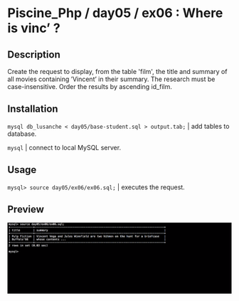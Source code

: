 # Piscine_Php / day05 / ex06 : Where is vinc’ ?

## Description
Create the request to display, from the table 'film', the title and summary of all movies containing ’Vincent’ in their summary. The research must be case-insensitive. Order the results by ascending id_film.

## Installation
`mysql db_lusanche < day05/base-student.sql > output.tab;` | add tables to database.

`mysql` | connect to local MySQL server.

## Usage
`mysql> source day05/ex06/ex06.sql;` | executes the request.

## Preview
<img src="../../resources/images/vincent.png" width="1200">

